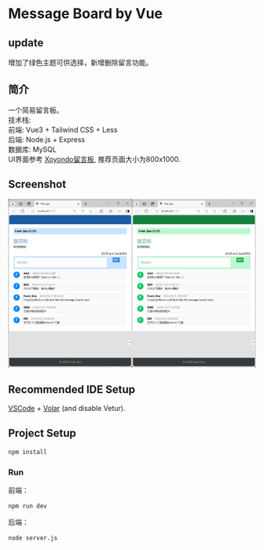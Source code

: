 # Message Board by Vue
## update
增加了绿色主题可供选择，新增删除留言功能。

## 简介
一个简易留言板。\
技术栈: \
前端: Vue3 + Tailwind CSS + Less \
后端: Node.js + Express\
数据库: MySQL \
UI界面参考
[Xoyondo留言板](https://xoyondo.com/zh/create-personal-message-board), 推荐页面大小为800x1000.

## Screenshot
<div align=center>
<img src="./img_show/page1-3.png" width=50% /><img src="./img_show/page1-4.png" width=50% />
</div>

## Recommended IDE Setup
[VSCode](https://code.visualstudio.com/) + [Volar](https://marketplace.visualstudio.com/items?itemName=Vue.volar) (and disable Vetur).


## Project Setup
```sh
npm install
```

### Run
前端：
```sh
npm run dev
```

后端：
```sh
node server.js
```

